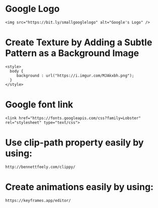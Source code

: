 # Google Logo
```
<img src="https://bit.ly/smallgooglelogo" alt="Google's Logo" />
```

# Create Texture by Adding a Subtle Pattern as a Background Image
```
<style>
  body {
     background : url("https://i.imgur.com/MJAkxbh.png");
  }
</style>
```

# Google font link
```
<link href="https://fonts.googleapis.com/css?family=Lobster" rel="stylesheet" type="text/css">
```
# Use clip-path property easily by using:
```
http://bennettfeely.com/clippy/
```

# Create animations easily by using:
```
https://keyframes.app/editor/
```
